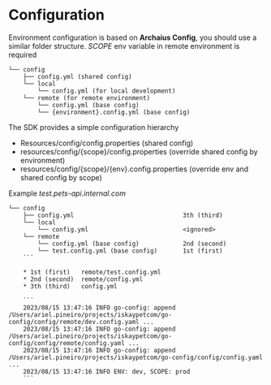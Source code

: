 # Configuration

Environment configuration is based on **Archaius Config**, you should use a similar folder
structure.
*SCOPE* env variable in remote environment is required

```
└── config
    ├── config.yml (shared config)
    └── local
        └── config.yml (for local development)
    └── remote (for remote environment)
        └── config.yml (base config)
        └── {environment}.config.yml (base config)
```

The SDK provides a simple configuration hierarchy

* Resources/config/config.properties (shared config)
* resources/config/{scope}/config.properties (override shared config by environment)
* resources/config/{scope}/{env}.config.properties (override env and shared config by scope)

Example *test.pets-api.internal.com*

```
└── config
    ├── config.yml                              3th (third)
    └── local
        └── config.yml                          <ignored>
    └── remote
        └── config.yml (base config)            2nd (second)
        └── test.config.yml (base config)       1st (first)
    ```

    * 1st (first)   remote/test.config.yml
    * 2nd (second)  remote/config.yml
    * 3th (third)   config.yml

    ```
    2023/08/15 13:47:16 INFO go-config: append /Users/ariel.pineiro/projects/iskaypetcom/go-config/config/remote/dev.config.yaml ...
    2023/08/15 13:47:16 INFO go-config: append /Users/ariel.pineiro/projects/iskaypetcom/go-config/config/remote/config.yaml ...
    2023/08/15 13:47:16 INFO go-config: append /Users/ariel.pineiro/projects/iskaypetcom/go-config/config/config.yaml ...
    2023/08/15 13:47:16 INFO ENV: dev, SCOPE: prod
    ```